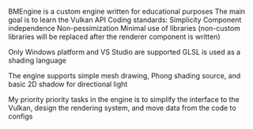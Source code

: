 BMEngine is a custom engine written for educational purposes
The main goal is to learn the Vulkan API
Coding standards:
	Simplicity
	Component independence
	Non-pessimization
	Minimal use of libraries (non-custom libraries will be replaced after the renderer component is written)
	
Only Windows platform and VS Studio are supported
GLSL is used as a shading language

The engine supports simple mesh drawing, Phong shading source, and basic 2D shadow for directional light

My priority priority tasks in the engine is to simplify the interface to the Vulkan, design the rendering system, and move data from the code to configs